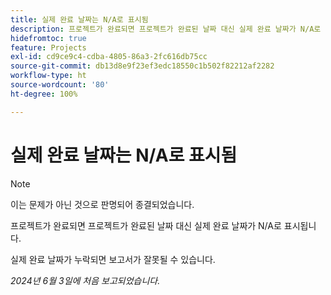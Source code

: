 ```yaml
---
title: 실제 완료 날짜는 N/A로 표시됨
description: 프로젝트가 완료되면 프로젝트가 완료된 날짜 대신 실제 완료 날짜가 N/A로 표시됩니다.
hidefromtoc: true
feature: Projects
exl-id: cd9ce9c4-cdba-4805-86a3-2fc616db75cc
source-git-commit: db13d8e9f23ef3edc18550c1b502f82212af2282
workflow-type: ht
source-wordcount: '80'
ht-degree: 100%

---
```


# 실제 완료 날짜는 N/A로 표시됨

>[!NOTE]
>
>이는 문제가 아닌 것으로 판명되어 종결되었습니다.

프로젝트가 완료되면 프로젝트가 완료된 날짜 대신 실제 완료 날짜가 N/A로 표시됩니다.

실제 완료 날짜가 누락되면 보고서가 잘못될 수 있습니다.

_2024년 6월 3일에 처음 보고되었습니다._

